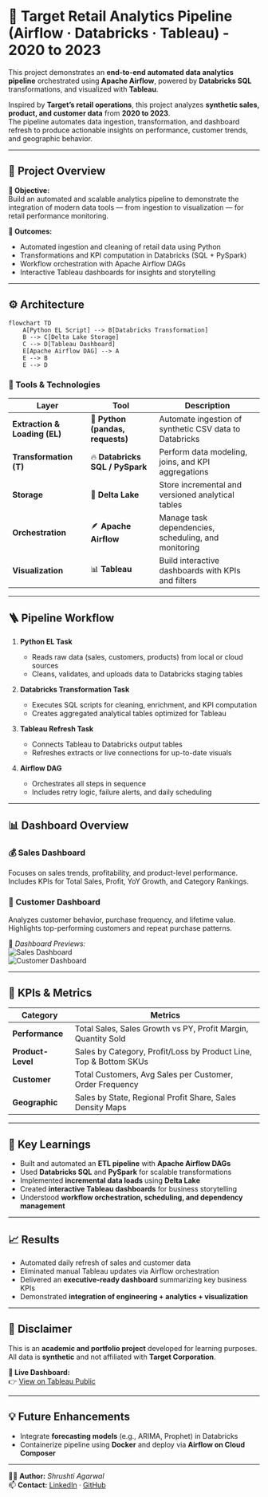 # 🧮 Target Retail Analytics Pipeline (Airflow · Databricks · Tableau) - 2020 to 2023  

This project demonstrates an **end-to-end automated data analytics pipeline** orchestrated using **Apache Airflow**, powered by **Databricks SQL** transformations, and visualized with **Tableau**.  

Inspired by **Target’s retail operations**, this project analyzes **synthetic sales, product, and customer data** from **2020 to 2023**.  
The pipeline automates data ingestion, transformation, and dashboard refresh to produce actionable insights on performance, customer trends, and geographic behavior.  

---

## 🧭 Project Overview  

**🎯 Objective:**  
Build an automated and scalable analytics pipeline to demonstrate the integration of modern data tools — from ingestion to visualization — for retail performance monitoring.

**🚀 Outcomes:**  
- Automated ingestion and cleaning of retail data using Python  
- Transformations and KPI computation in Databricks (SQL + PySpark)  
- Workflow orchestration with Apache Airflow DAGs  
- Interactive Tableau dashboards for insights and storytelling  

---

## ⚙️ Architecture  
```mermaid
flowchart TD
    A[Python EL Script] --> B[Databricks Transformation]
    B --> C[Delta Lake Storage]
    C --> D[Tableau Dashboard]
    E[Apache Airflow DAG] --> A
    E --> B
    E --> D
```


### 🧩 Tools & Technologies  

| Layer | Tool | Description |
|-------|------|-------------|
| **Extraction & Loading (EL)** | 🐍 **Python (pandas, requests)** | Automate ingestion of synthetic CSV data to Databricks |
| **Transformation (T)** | 🔥 **Databricks SQL / PySpark** | Perform data modeling, joins, and KPI aggregations |
| **Storage** | 💾 **Delta Lake** | Store incremental and versioned analytical tables |
| **Orchestration** | 🪶 **Apache Airflow** | Manage task dependencies, scheduling, and monitoring |
| **Visualization** | 📊 **Tableau** | Build interactive dashboards with KPIs and filters |

---

## 🪜 Pipeline Workflow  

1. **Python EL Task**  
   - Reads raw data (sales, customers, products) from local or cloud sources  
   - Cleans, validates, and uploads data to Databricks staging tables  

2. **Databricks Transformation Task**  
   - Executes SQL scripts for cleaning, enrichment, and KPI computation  
   - Creates aggregated analytical tables optimized for Tableau  

3. **Tableau Refresh Task**  
   - Connects Tableau to Databricks output tables  
   - Refreshes extracts or live connections for up-to-date visuals  

4. **Airflow DAG**  
   - Orchestrates all steps in sequence  
   - Includes retry logic, failure alerts, and daily scheduling  

---

## 📊 Dashboard Overview  

### 💰 Sales Dashboard  
Focuses on sales trends, profitability, and product-level performance.  
Includes KPIs for Total Sales, Profit, YoY Growth, and Category Rankings.

### 👥 Customer Dashboard  
Analyzes customer behavior, purchase frequency, and lifetime value.  
Highlights top-performing customers and repeat purchase patterns.

📸 *Dashboard Previews:*  
![Sales Dashboard](https://github.com/user-attachments/assets/55391065-dee6-4c87-9bdf-6658cbd7869a)  
![Customer Dashboard](https://github.com/user-attachments/assets/98bc2900-5d70-4884-a9f6-a9030f2f1685)

---

## 🧮 KPIs & Metrics  

| Category | Metrics |
|-----------|----------|
| **Performance** | Total Sales, Sales Growth vs PY, Profit Margin, Quantity Sold |
| **Product-Level** | Sales by Category, Profit/Loss by Product Line, Top & Bottom SKUs |
| **Customer** | Total Customers, Avg Sales per Customer, Order Frequency |
| **Geographic** | Sales by State, Regional Profit Share, Sales Density Maps |

---

## 🧠 Key Learnings  

- Built and automated an **ETL pipeline** with **Apache Airflow DAGs**  
- Used **Databricks SQL** and **PySpark** for scalable transformations  
- Implemented **incremental data loads** using **Delta Lake**  
- Created **interactive Tableau dashboards** for business storytelling  
- Understood **workflow orchestration, scheduling, and dependency management**

---


## 📈 Results  

- Automated daily refresh of sales and customer data  
- Eliminated manual Tableau updates via Airflow orchestration  
- Delivered an **executive-ready dashboard** summarizing key business KPIs  
- Demonstrated **integration of engineering + analytics + visualization**

---

## 📝 Disclaimer  

This is an **academic and portfolio project** developed for learning purposes.  
All data is **synthetic** and not affiliated with **Target Corporation**.

**🔗 Live Dashboard:**  
👉 [View on Tableau Public](https://public.tableau.com/app/profile/shrushti.agarwal/viz/TargetStoreDashboard/SalesDashboard)

---

## 💡 Future Enhancements  

- Integrate **forecasting models** (e.g., ARIMA, Prophet) in Databricks  
- Containerize pipeline using **Docker** and deploy via **Airflow on Cloud Composer**

---

👩‍💻 **Author:** *Shrushti Agarwal*  
📫 **Contact:** [LinkedIn](https://www.linkedin.com/in/shrushti-agarwal) · [GitHub](https://github.com/)
